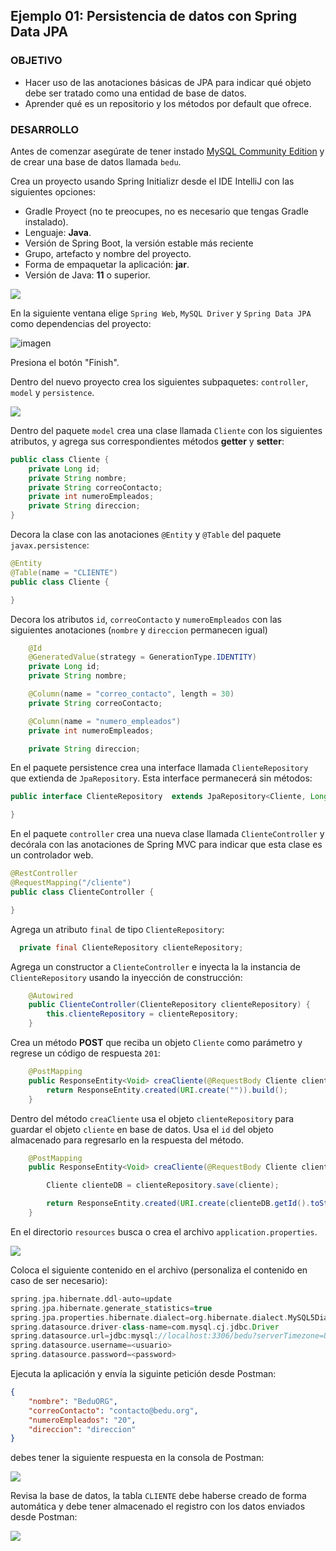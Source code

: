 ## Ejemplo 01: Persistencia de datos con Spring Data JPA

### OBJETIVO

- Hacer uso de las anotaciones básicas de JPA para indicar qué objeto debe ser tratado como una entidad de base de datos.
- Aprender qué es un repositorio y los métodos por default que ofrece.


### DESARROLLO

Antes de comenzar asegúrate de tener instado [MySQL Community Edition](https://www.mysql.com/products/community/) y de crear una base de datos llamada `bedu`.

Crea un proyecto usando Spring Initializr desde el IDE IntelliJ con las siguientes opciones:

  - Gradle Proyect (no te preocupes, no es necesario que tengas Gradle instalado).
  - Lenguaje: **Java**.
  - Versión de Spring Boot, la versión estable más reciente
  - Grupo, artefacto y nombre del proyecto.
  - Forma de empaquetar la aplicación: **jar**.
  - Versión de Java: **11** o superior.

![](img/img_01.png)

En la siguiente ventana elige `Spring Web`, `MySQL Driver` y `Spring Data JPA` como dependencias del proyecto:

![imagen](img/img_02.png)

Presiona el botón "Finish".

Dentro del nuevo proyecto crea los siguientes subpaquetes: `controller`, `model` y `persistence`.

![](img/img_03.png)

Dentro del paquete `model` crea una clase llamada `Cliente` con los siguientes atributos, y agrega sus correspondientes métodos **getter** y **setter**:

```java
public class Cliente {
    private Long id;
    private String nombre;
    private String correoContacto;
    private int numeroEmpleados;
    private String direccion;
}
```

Decora la clase con las anotaciones `@Entity` y `@Table` del paquete `javax.persistence`:

```java
@Entity
@Table(name = "CLIENTE")
public class Cliente {

}
```

Decora los atributos `id`, `correoContacto` y `numeroEmpleados` con las siguientes anotaciones (`nombre` y `direccion` permanecen igual)

```java
    @Id
    @GeneratedValue(strategy = GenerationType.IDENTITY)
    private Long id;
    private String nombre;

    @Column(name = "correo_contacto", length = 30)
    private String correoContacto;

    @Column(name = "numero_empleados")
    private int numeroEmpleados;

    private String direccion;
```

En el paquete persistence crea una interface llamada `ClienteRepository` que extienda de `JpaRepository`. Esta interface permanecerá sin métodos:

```java
public interface ClienteRepository  extends JpaRepository<Cliente, Long> {

}
```

En el paquete `controller` crea una nueva clase llamada `ClienteController` y decórala con las anotaciones de Spring MVC para indicar que esta clase es un controlador web.

```java
@RestController
@RequestMapping("/cliente")
public class ClienteController {

}
```

Agrega un atributo `final` de tipo `ClienteRepository`:

```java
  private final ClienteRepository clienteRepository;
```

Agrega un constructor a `ClienteController` e inyecta la la instancia de `ClienteRepository` usando la inyección de construcción:

```java
    @Autowired
    public ClienteController(ClienteRepository clienteRepository) {
        this.clienteRepository = clienteRepository;
    }
```

Crea un método **POST** que reciba un objeto `Cliente` como parámetro y regrese un código de respuesta `201`:

```java
    @PostMapping
    public ResponseEntity<Void> creaCliente(@RequestBody Cliente cliente){
        return ResponseEntity.created(URI.create("")).build();
    }
```

Dentro del método `creaCliente` usa el objeto `clienteRepository` para guardar el objeto `cliente` en base de datos. Usa el `id` del objeto almacenado para regresarlo en la respuesta del método.

```java
    @PostMapping
    public ResponseEntity<Void> creaCliente(@RequestBody Cliente cliente){

        Cliente clienteDB = clienteRepository.save(cliente);

        return ResponseEntity.created(URI.create(clienteDB.getId().toString())).build();
    }
```

En el directorio `resources` busca o crea el archivo `application.properties`.

![](img/img_04.png)

Coloca el siguiente contenido en el archivo (personaliza el contenido en caso de ser necesario):

```groovy
spring.jpa.hibernate.ddl-auto=update
spring.jpa.hibernate.generate_statistics=true
spring.jpa.properties.hibernate.dialect=org.hibernate.dialect.MySQL5Dialect
spring.datasource.driver-class-name=com.mysql.cj.jdbc.Driver
spring.datasource.url=jdbc:mysql://localhost:3306/bedu?serverTimezone=UTC
spring.datasource.username=<usuario>
spring.datasource.password=<password>
```

Ejecuta la aplicación y envía la siguinte petición desde Postman:

```json
{
    "nombre": "BeduORG",
    "correoContacto": "contacto@bedu.org",
    "numeroEmpleados": "20",
    "direccion": "direccion"
}
```

debes tener la siguiente respuesta en la consola de Postman:

![](img/img_05.png)


Revisa la base de datos, la tabla `CLIENTE` debe haberse creado de forma automática y debe tener almacenado el registro con los datos enviados desde Postman:

![](img/img_06.png)